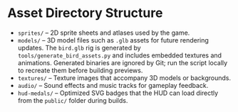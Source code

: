 # Asset Directory Structure

- `sprites/` – 2D sprite sheets and atlases used by the game.
- `models/` – 3D model files such as `.glb` assets for future rendering updates. The `bird.glb` rig is generated by `tools/generate_bird_assets.py` and includes embedded textures and animations. Generated binaries are ignored by Git; run the script locally to recreate them before building previews.
- `textures/` – Texture images that accompany 3D models or backgrounds.
- `audio/` – Sound effects and music tracks for gameplay feedback.
- `hud-medals/` – Optimized SVG badges that the HUD can load directly from the `public/` folder during builds.
